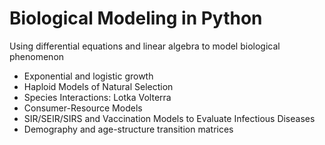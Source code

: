 #  Biological Modeling in Python

Using differential equations and linear algebra to model biological phenomenon
- Exponential and logistic growth 
- Haploid Models of Natural Selection
- Species Interactions: Lotka Volterra
- Consumer-Resource Models
- SIR/SEIR/SIRS and Vaccination Models to Evaluate Infectious Diseases 
- Demography and age-structure transition matrices

